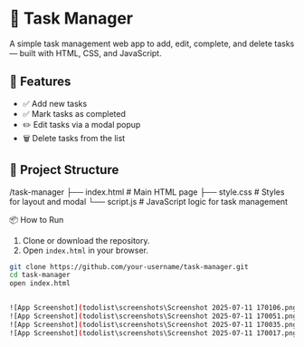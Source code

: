 # 📝 Task Manager

A simple task management web app to add, edit, complete, and delete tasks — built with HTML, CSS, and JavaScript.

## 🚀 Features

- ✅ Add new tasks
- ✅ Mark tasks as completed
- ✏️ Edit tasks via a modal popup
- 🗑️ Delete tasks from the list

## 📂 Project Structure

/task-manager
├── index.html # Main HTML page
├── style.css # Styles for layout and modal
└── script.js # JavaScript logic for task management


 📦 How to Run

1. Clone or download the repository.
2. Open `index.html` in your browser.

```bash
git clone https://github.com/your-username/task-manager.git
cd task-manager
open index.html


![App Screenshot](todolist\screenshots\Screenshot 2025-07-11 170106.png)
![App Screenshot](todolist\screenshots\Screenshot 2025-07-11 170051.png)
![App Screenshot](todolist\screenshots\Screenshot 2025-07-11 170035.png)
![App Screenshot](todolist\screenshots\Screenshot 2025-07-11 170017.png)